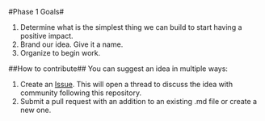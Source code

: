#Phase 1 Goals#
1. Determine what is the simplest thing we can build to start having a positive impact.
2. Brand our idea. Give it a name.
3. Organize to begin work.

##How to contribute##
You can suggest an idea in multiple ways: 

1. Create an [Issue](https://github.com/Slimfit/climatepatch/issues/new). This will open a thread to discuss the idea with community following this repository.
2. Submit a pull request with an addition to an existing .md file or create a new one. 
